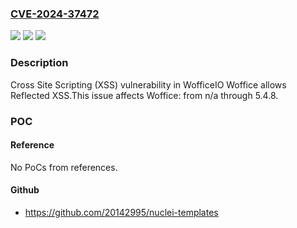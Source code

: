 ### [CVE-2024-37472](https://cve.mitre.org/cgi-bin/cvename.cgi?name=CVE-2024-37472)
![](https://img.shields.io/static/v1?label=Product&message=Woffice&color=blue)
![](https://img.shields.io/static/v1?label=Version&message=n%2Fa&color=blue)
![](https://img.shields.io/static/v1?label=Vulnerability&message=Cross%20Site%20Scripting%20(XSS)&color=brighgreen)

### Description

Cross Site Scripting (XSS) vulnerability in WofficeIO Woffice allows Reflected XSS.This issue affects Woffice: from n/a through 5.4.8.

### POC

#### Reference
No PoCs from references.

#### Github
- https://github.com/20142995/nuclei-templates

